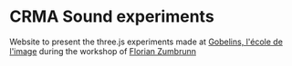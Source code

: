 CRMA Sound experiments
=====================

Website to present the three.js experiments made at [Gobelins, l'école de l'image](http://gobelins.fr) during the workshop of [Florian Zumbrunn]()
